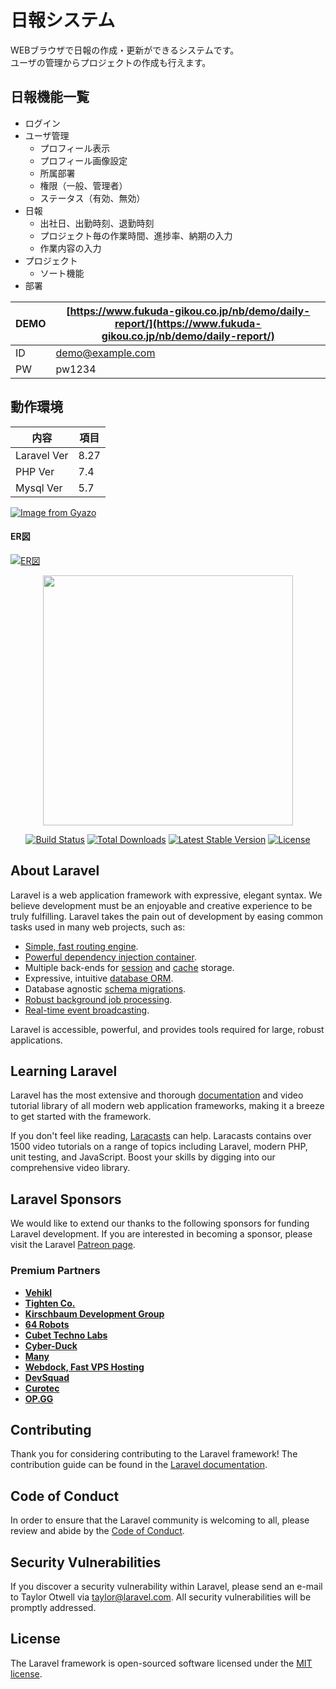 # 日報システム
WEBブラウザで日報の作成・更新ができるシステムです。<br>
ユーザの管理からプロジェクトの作成も行えます。

## 日報機能一覧
* ログイン
* ユーザ管理
    * プロフィール表示
    * プロフィール画像設定
    * 所属部署
    * 権限（一般、管理者）
    * ステータス（有効、無効）
* 日報
    * 出社日、出勤時刻、退勤時刻
    * プロジェクト毎の作業時間、進捗率、納期の入力
    * 作業内容の入力
* プロジェクト
    * ソート機能
* 部署

|DEMO|[https://www.fukuda-gikou.co.jp/nb/demo/daily-report/](https://www.fukuda-gikou.co.jp/nb/demo/daily-report/)|
|--|--|
|ID|demo@example.com|
|PW|pw1234|

## 動作環境

|内容|項目|
|--|--|
|Laravel Ver|8.27|
|PHP Ver|7.4|
|Mysql Ver|5.7|


[![Image from Gyazo](https://i.gyazo.com/4581e97a04378f926e5e53b886da9264.gif)](https://gyazo.com/4581e97a04378f926e5e53b886da9264)

#### ER図
[![ER図](https://www.fukuda-gikou.co.jp/nb/demo/daily-report/er.svg)](https://www.fukuda-gikou.co.jp/nb/demo/daily-report/)

<p align="center"><a href="https://laravel.com" target="_blank"><img src="https://raw.githubusercontent.com/laravel/art/master/logo-lockup/5%20SVG/2%20CMYK/1%20Full%20Color/laravel-logolockup-cmyk-red.svg" width="400"></a></p>

<p align="center">
<a href="https://travis-ci.org/laravel/framework"><img src="https://travis-ci.org/laravel/framework.svg" alt="Build Status"></a>
<a href="https://packagist.org/packages/laravel/framework"><img src="https://img.shields.io/packagist/dt/laravel/framework" alt="Total Downloads"></a>
<a href="https://packagist.org/packages/laravel/framework"><img src="https://img.shields.io/packagist/v/laravel/framework" alt="Latest Stable Version"></a>
<a href="https://packagist.org/packages/laravel/framework"><img src="https://img.shields.io/packagist/l/laravel/framework" alt="License"></a>
</p>

## About Laravel

Laravel is a web application framework with expressive, elegant syntax. We believe development must be an enjoyable and creative experience to be truly fulfilling. Laravel takes the pain out of development by easing common tasks used in many web projects, such as:

- [Simple, fast routing engine](https://laravel.com/docs/routing).
- [Powerful dependency injection container](https://laravel.com/docs/container).
- Multiple back-ends for [session](https://laravel.com/docs/session) and [cache](https://laravel.com/docs/cache) storage.
- Expressive, intuitive [database ORM](https://laravel.com/docs/eloquent).
- Database agnostic [schema migrations](https://laravel.com/docs/migrations).
- [Robust background job processing](https://laravel.com/docs/queues).
- [Real-time event broadcasting](https://laravel.com/docs/broadcasting).

Laravel is accessible, powerful, and provides tools required for large, robust applications.

## Learning Laravel

Laravel has the most extensive and thorough [documentation](https://laravel.com/docs) and video tutorial library of all modern web application frameworks, making it a breeze to get started with the framework.

If you don't feel like reading, [Laracasts](https://laracasts.com) can help. Laracasts contains over 1500 video tutorials on a range of topics including Laravel, modern PHP, unit testing, and JavaScript. Boost your skills by digging into our comprehensive video library.

## Laravel Sponsors

We would like to extend our thanks to the following sponsors for funding Laravel development. If you are interested in becoming a sponsor, please visit the Laravel [Patreon page](https://patreon.com/taylorotwell).

### Premium Partners

- **[Vehikl](https://vehikl.com/)**
- **[Tighten Co.](https://tighten.co)**
- **[Kirschbaum Development Group](https://kirschbaumdevelopment.com)**
- **[64 Robots](https://64robots.com)**
- **[Cubet Techno Labs](https://cubettech.com)**
- **[Cyber-Duck](https://cyber-duck.co.uk)**
- **[Many](https://www.many.co.uk)**
- **[Webdock, Fast VPS Hosting](https://www.webdock.io/en)**
- **[DevSquad](https://devsquad.com)**
- **[Curotec](https://www.curotec.com/)**
- **[OP.GG](https://op.gg)**

## Contributing

Thank you for considering contributing to the Laravel framework! The contribution guide can be found in the [Laravel documentation](https://laravel.com/docs/contributions).

## Code of Conduct

In order to ensure that the Laravel community is welcoming to all, please review and abide by the [Code of Conduct](https://laravel.com/docs/contributions#code-of-conduct).

## Security Vulnerabilities

If you discover a security vulnerability within Laravel, please send an e-mail to Taylor Otwell via [taylor@laravel.com](mailto:taylor@laravel.com). All security vulnerabilities will be promptly addressed.

## License

The Laravel framework is open-sourced software licensed under the [MIT license](https://opensource.org/licenses/MIT).
